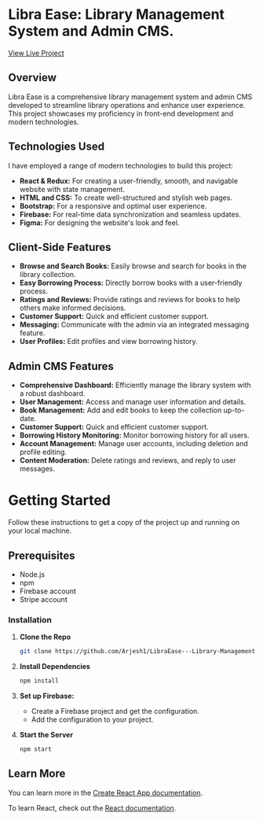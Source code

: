 # Libra Ease: Library Management System and Admin CMS.
[View Live Project](https://libra-ease-library-management-system.vercel.app/)

## Overview

Libra Ease is a comprehensive library management system and admin CMS developed to streamline library operations and enhance user experience. This project showcases my proficiency in front-end development and modern technologies.

## Technologies Used

I have employed a range of modern technologies to build this project:

* **React & Redux:** For creating a user-friendly, smooth, and navigable website with state management.
* **HTML and CSS:** To create well-structured and stylish web pages.
* **Bootstrap:** For a responsive and optimal user experience.
* **Firebase:** For real-time data synchronization and seamless updates.
* **Figma:** For designing the website's look and feel.

## Client-Side Features
* **Browse and Search Books:** Easily browse and search for books in the library collection.
* **Easy Borrowing Process:** Directly borrow books with a user-friendly process.
* **Ratings and Reviews:** Provide ratings and reviews for books to help others make informed decisions.
* **Customer Support:** Quick and efficient customer support.
* **Messaging:** Communicate with the admin via an integrated messaging feature.
* **User Profiles:** Edit profiles and view borrowing history.

## Admin CMS Features
* **Comprehensive Dashboard:** Efficiently manage the library system with a robust dashboard.
* **User Management:** Access and manage user information and details.
* **Book Management:** Add and edit books to keep the collection up-to-date.
* **Customer Support:** Quick and efficient customer support.
* **Borrowing History Monitoring:** Monitor borrowing history for all users.
* **Account Management:** Manage user accounts, including deletion and profile editing.
* **Content Moderation:** Delete ratings and reviews, and reply to user messages.

# Getting Started 

Follow these instructions to get a copy of the project up and running on your local machine.

## Prerequisites

* Node.js
* npm
* Firebase account
* Stripe account

### Installation

1. **Clone the Repo**

   ```bash
   git clone https://github.com/Arjesh1/LibraEase---Library-Management-System.git

   ```

2. **Install Dependencies**

   ```bash
   npm install

   ```
3. **Set up Firebase:**

   * Create a Firebase project and get the configuration.
   * Add the configuration to your project.

4. **Start the Server**

   ```bash
   npm start
   ```
   
## Learn More

You can learn more in the [Create React App documentation](https://facebook.github.io/create-react-app/docs/getting-started).

To learn React, check out the [React documentation](https://reactjs.org/).
